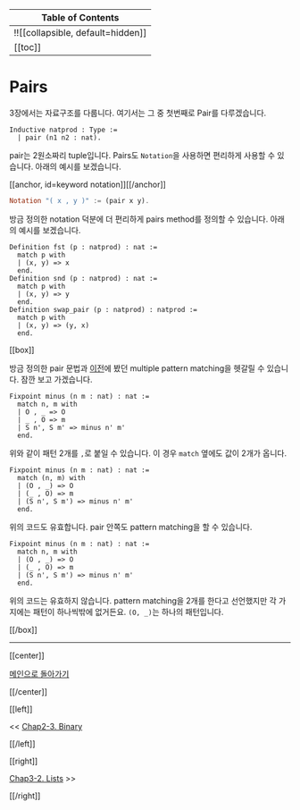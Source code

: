 | Table of Contents |
|-------------------|
|!![[collapsible, default=hidden]]  |
|[[toc]]|

# Pairs

3장에서는 자료구조를 다룹니다. 여기서는 그 중 첫번째로 Pair를 다루겠습니다.

```haskell, line_num
Inductive natprod : Type :=
  | pair (n1 n2 : nat).
```

pair는 2원소짜리 tuple입니다. Pairs도 `Notation`을 사용하면 편리하게 사용할 수 있습니다. 아래의 예시를 보겠습니다.

[[anchor, id=keyword notation]][[/anchor]]

```haskell
Notation "( x , y )" := (pair x y).
```

방금 정의한 notation 덕분에 더 편리하게 pairs method를 정의할 수 있습니다. 아래의 예시를 보겠습니다.

```haskell, line_num
Definition fst (p : natprod) : nat :=
  match p with
  | (x, y) => x
  end.
Definition snd (p : natprod) : nat :=
  match p with
  | (x, y) => y
  end.
Definition swap_pair (p : natprod) : natprod :=
  match p with
  | (x, y) => (y, x)
  end.
```

[[box]]

방금 정의한 pair 문법과 [이전](Chap1-2.html#minus)에 봤던 multiple pattern matching을 헷갈릴 수 있습니다. 잠깐 보고 가겠습니다.

```haskell, line_num
Fixpoint minus (n m : nat) : nat :=
  match n, m with
  | O , _ => O
  | _ , O => m
  | S n', S m' => minus n' m'
  end.
```

위와 같이 패턴 2개를 `,`로 붙일 수 있습니다. 이 경우 `match` 옆에도 값이 2개가 옵니다.

```haskell, line_num
Fixpoint minus (n m : nat) : nat :=
  match (n, m) with
  | (O , _) => O
  | (_ , O) => m
  | (S n', S m') => minus n' m'
  end.
```

위의 코드도 유효합니다. pair 안쪽도 pattern matching을 할 수 있습니다.

```haskell, line_num
Fixpoint minus (n m : nat) : nat :=
  match n, m with
  | (O , _) => O
  | (_ , O) => m
  | (S n', S m') => minus n' m'
  end.
```

위의 코드는 유효하지 않습니다. pattern matching을 2개를 한다고 선언했지만 각 가지에는 패턴이 하나씩밖에 없거든요. `(O, _)`는 하나의 패턴입니다.

[[/box]]

---

[[center]]

[메인으로 돌아가기](index.html)

[[/center]]

[[left]]

<< [Chap2-3. Binary](Chap2-3.html)

[[/left]]

[[right]]

[Chap3-2. Lists](Chap3-2.html) >>

[[/right]]